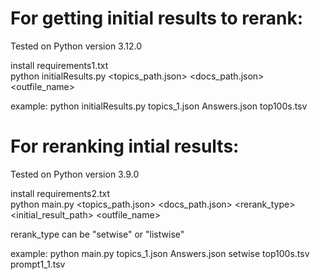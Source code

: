 # For getting initial results to rerank:
Tested on Python version 3.12.0

install requirements1.txt  
python initialResults.py <topics_path.json> <docs_path.json> <outfile_name>

example: python initialResults.py topics_1.json Answers.json top100s.tsv

# For reranking intial results:
Tested on Python version 3.9.0

install requirements2.txt  
python main.py <topics_path.json> <docs_path.json> <rerank_type> <initial_result_path> <outfile_name>

rerank_type can be "setwise" or "listwise"

example: python main.py topics_1.json Answers.json setwise top100s.tsv prompt1_1.tsv

